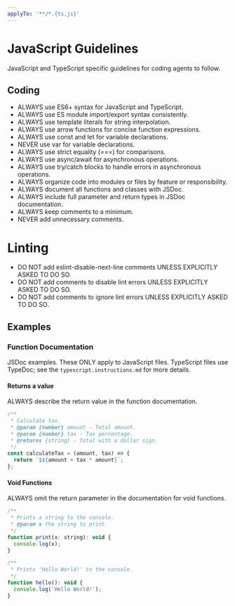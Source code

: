 ```yaml
---
applyTo: '**/*.{ts,js}'
---
```


# JavaScript Guidelines

JavaScript and TypeScript specific guidelines for coding agents to follow.

## Coding

- ALWAYS use ES6+ syntax for JavaScript and TypeScript.
- ALWAYS use ES module import/export syntax consistently.
- ALWAYS use template literals for string interpolation.
- ALWAYS use arrow functions for concise function expressions.
- ALWAYS use const and let for variable declarations.
- NEVER use var for variable declarations.
- ALWAYS use strict equality (===) for comparisons.
- ALWAYS use async/await for asynchronous operations.
- ALWAYS use try/catch blocks to handle errors in asynchronous operations.
- ALWAYS organize code into modules or files by feature or responsibility.
- ALWAYS document all functions and classes with JSDoc.
- ALWAYS include full parameter and return types in JSDoc documentation.
- ALWAYS keep comments to a minimum.
- NEVER add unnecessary comments.

# Linting

- DO NOT add eslint-disable-next-line comments UNLESS EXPLICITLY ASKED TO DO SO.
- DO NOT add comments to disable lint errors UNLESS EXPLICITLY ASKED TO DO SO.
- DO NOT add comments to ignore lint errors UNLESS EXPLICITLY ASKED TO DO SO.

## Examples

### Function Documentation

JSDoc examples. These ONLY apply to JavaScript files. TypeScript files use TypeDoc; see the `typescript.instructions.md` for more details.

#### Returns a value

ALWAYS describe the return value in the function documentation.

```javascript
/**
 * Calculate tax.
 * @param {number} amount - Total amount.
 * @param {number} tax - Tax percentage.
 * @returns {string} - Total with a dollar sign.
 */
const calculateTax = (amount, tax) => {
  return `$${amount + tax * amount}`;
};
```

#### Void Functions

ALWAYS omit the return parameter in the documentation for void functions.

```javascript
/**
 * Prints a string to the console.
 * @param x the string to print.
 */
function print(x: string): void {
  console.log(x);
}

/**
 * Prints 'Hello World!' to the console.
 */
function hello(): void {
  console.log('Hello World!');
}
```
